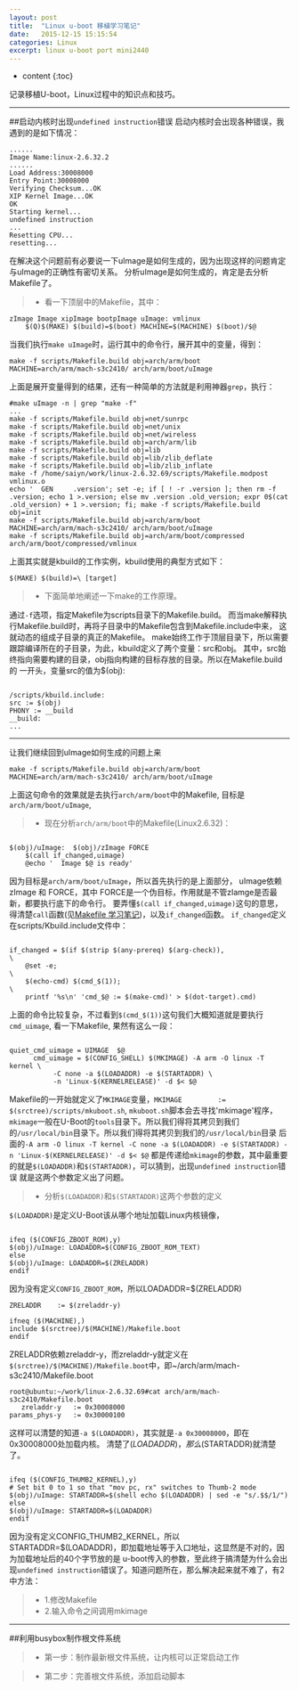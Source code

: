 ```yaml
---
layout: post
title:  "Linux u-boot 移植学习笔记"
date:   2015-12-15 15:15:54
categories: Linux
excerpt: linux u-boot port mini2440
---
```


* content
{:toc}

记录移植U-boot，Linux过程中的知识点和技巧。

---

##启动内核时出现`undefined instruction`错误
启动内核时会出现各种错误，我遇到的是如下情况：
<pre><code>......
Image Name:linux-2.6.32.2
......
Load Address:30008000
Entry Point:30008000
Verifying Checksum...OK
XIP Kernel Image...OK
OK
Starting kernel...
undefined instruction
...
Resetting CPU...
resetting...
</code></pre>
 在解决这个问题前有必要说一下uImage是如何生成的，因为出现这样的问题肯定与uImage的正确性有密切关系。
 分析uImage是如何生成的，肯定是去分析Makefile了。
 
> * 看一下顶层中的Makefile，其中：
<pre><code>zImage Image xipImage bootpImage uImage: vmlinux
	$(Q)$(MAKE) $(build)=$(boot) MACHINE=$(MACHINE) $(boot)/$@
</code></pre>
 当我们执行`make uImage`时，运行其中的命令行，展开其中的变量，得到：
<pre><code>make -f scripts/Makefile.build obj=arch/arm/boot MACHINE=arch/arm/mach-s3c2410/ arch/arm/boot/uImage
</code></pre>
 上面是展开变量得到的结果，还有一种简单的方法就是利用神器`grep`，执行：
<pre><code>#make uImage -n | grep "make -f"
...
make -f scripts/Makefile.build obj=net/sunrpc
make -f scripts/Makefile.build obj=net/unix
make -f scripts/Makefile.build obj=net/wireless
make -f scripts/Makefile.build obj=arch/arm/lib
make -f scripts/Makefile.build obj=lib
make -f scripts/Makefile.build obj=lib/zlib_deflate
make -f scripts/Makefile.build obj=lib/zlib_inflate
make -f /home/saiyn/work/linux-2.6.32.69/scripts/Makefile.modpost vmlinux.o
echo '  GEN     .version'; set -e; if [ ! -r .version ]; then rm -f .version; echo 1 >.version; else mv .version .old_version; expr 0$(cat .old_version) + 1 >.version; fi; make -f scripts/Makefile.build obj=init
make -f scripts/Makefile.build obj=arch/arm/boot MACHINE=arch/arm/mach-s3c2410/ arch/arm/boot/uImage
make -f scripts/Makefile.build obj=arch/arm/boot/compressed arch/arm/boot/compressed/vmlinux
</code></pre>
 上面其实就是kbuild的工作实例，kbuild使用的典型方式如下：
<pre><code>$(MAKE) $(build)=\<subdir\> [target]
</code></pre>

> * 下面简单地阐述一下make的工作原理。

通过`-f`选项，指定Makefile为scripts目录下的Makefile.build。
而当make解释执行Makefile.build时，再将子目录中的Makefile包含到Makefile.include中来，
这就动态的组成子目录的真正的Makefile。
make始终工作于顶层目录下，所以需要跟踪编译所在的子目录，为此，kbuild定义了两个变量：src和obj。
其中，src始终指向需要构建的目录，obj指向构建的目标存放的目录。所以在Makefile.build的
一开头，变量src的值为$(obj):
<pre><code>
/scripts/kbuild.include:
src := $(obj)
PHONY := __build
__build:
...
</code></pre>

---

让我们继续回到uImage如何生成的问题上来
<pre><code>make -f scripts/Makefile.build obj=arch/arm/boot MACHINE=arch/arm/mach-s3c2410/ arch/arm/boot/uImage
</code></pre>
上面这句命令的效果就是去执行`arch/arm/boot`中的Makefile, 目标是`arch/arm/boot/uImage`,

> * 现在分析`arch/arm/boot`中的Makefile(Linux2.6.32)：
<pre><code>
$(obj)/uImage:	$(obj)/zImage FORCE
	$(call if_changed,uimage)
	@echo '  Image $@ is ready'
</code></pre>
因为目标是`arch/arm/boot/uImage`，所以首先执行的是上面部分，
uImage依赖zImage 和 FORCE，其中	FORCE是一个伪目标，作用就是不管zIamge是否最新，都要执行底下的命令行。
要弄懂`$(call if_changed,uimage)`这句的意思，得清楚`call`函数(见[Makefile 学习笔记](http://saiyn.github.io/homepage/2015/11/17/makefile-learn/))，以及`if_changed`函数。
`if_changed`定义在scripts/Kbuild.include文件中：
<pre><code>
if_changed = $(if $(strip $(any-prereq) $(arg-check)),                       \
	@set -e;                                                             \
	$(echo-cmd) $(cmd_$(1));                                             \
	printf '%s\n' 'cmd_$@ := $(make-cmd)' > $(dot-target).cmd)
</code></pre>
上面的命令比较复杂，不过看到`$(cmd_$(1))`这句我们大概知道就是要执行`cmd_uimage`, 看一下Makefile, 果然有这么一段：
<pre><code>
quiet_cmd_uimage = UIMAGE  $@
      cmd_uimage = $(CONFIG_SHELL) $(MKIMAGE) -A arm -O linux -T kernel \
		   -C none -a $(LOADADDR) -e $(STARTADDR) \
		   -n 'Linux-$(KERNELRELEASE)' -d $< $@
</code></pre>
Makefile的一开始就定义了`MKIMAGE`变量，`MKIMAGE         := $(srctree)/scripts/mkuboot.sh`,
`mkuboot.sh`脚本会去寻找'mkimage'程序，`mkimage`一般在U-Boot的`tools`目录下。所以我们得将其拷贝到我们的`/usr/local/bin`目录下。所以我们得将其拷贝到我们的`/usr/local/bin`目录
后面的`-A arm -O linux -T kernel -C none -a $(LOADADDR) -e $(STARTADDR) -n 'Linux-$(KERNELRELEASE)' -d $< $@`
都是传递给`mkimage`的参数，其中最重要的就是`$(LOADADDR)`和`$(STARTADDR)`，可以猜到，出现`undefined instruction`错误
就是这两个参数定义出了问题。

> * 分析`$(LOADADDR)`和`$(STARTADDR)`这两个参数的定义

`$(LOADADDR)`是定义U-Boot该从哪个地址加载Linux内核镜像，
<pre><code>
ifeq ($(CONFIG_ZBOOT_ROM),y)
$(obj)/uImage: LOADADDR=$(CONFIG_ZBOOT_ROM_TEXT)
else
$(obj)/uImage: LOADADDR=$(ZRELADDR)
endif
</code></pre>
因为没有定义`CONFIG_ZBOOT_ROM`，所以LOADADDR=$(ZRELADDR)
<pre><code>ZRELADDR    := $(zreladdr-y)

ifneq ($(MACHINE),)
include $(srctree)/$(MACHINE)/Makefile.boot
endif
</code></pre>
ZRELADDR依赖zreladdr-y，而zreladdr-y就定义在`$(srctree)/$(MACHINE)/Makefile.boot`中，即~/arch/arm/mach-s3c2410/Makefile.boot
<pre><code>root@ubuntu:~/work/linux-2.6.32.69#cat arch/arm/mach-s3c2410/Makefile.boot
   zreladdr-y	:= 0x30008000
params_phys-y	:= 0x30000100
</code></pre>
这样可以清楚的知道`-a $(LOADADDR)`，其实就是`-a 0x30008000`，即在0x30008000处加载内核。
清楚了$(LOADADDR)，那么$(STARTADDR)就清楚了。
<pre><code>
ifeq ($(CONFIG_THUMB2_KERNEL),y)
# Set bit 0 to 1 so that "mov pc, rx" switches to Thumb-2 mode
$(obj)/uImage: STARTADDR=$(shell echo $(LOADADDR) | sed -e "s/.$$/1/")
else
$(obj)/uImage: STARTADDR=$(LOADADDR)
endif
</code></pre>
因为没有定义CONFIG_THUMB2_KERNEL，所以STARTADDR=$(LOADADDR)，即加载地址等于入口地址，这显然是不对的，因为加载地址后的40个字节放的是
u-boot传入的参数，至此终于搞清楚为什么会出现`undefined instruction`错误了。知道问题所在，那么解决起来就不难了，有2中方法：

> * 1.修改Makefile
> * 2.输入命令之间调用mkimage

---

##利用busybox制作根文件系统
> * 第一步：制作最新根文件系统，让内核可以正常启动工作


> * 第二步：完善根文件系统，添加启动脚本





